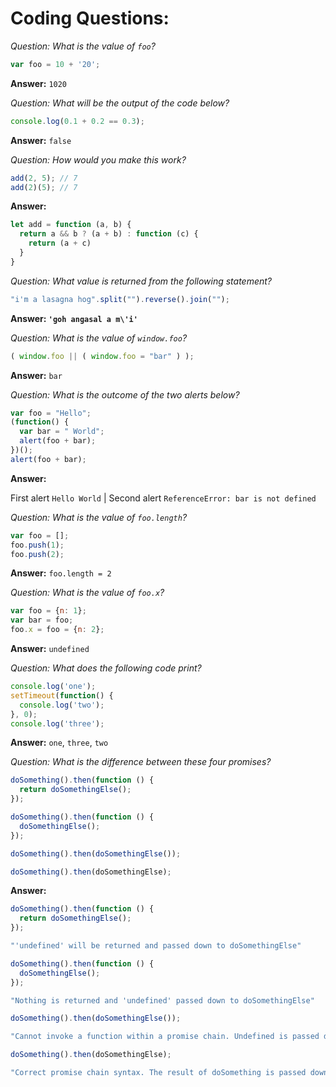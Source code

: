 # Coding Questions:

*Question: What is the value of `foo`?*
```javascript
var foo = 10 + '20';
```
**Answer:** `1020`

*Question: What will be the output of the code below?*
```javascript
console.log(0.1 + 0.2 == 0.3);

```
**Answer:** `false`

*Question: How would you make this work?*
```javascript
add(2, 5); // 7
add(2)(5); // 7
```
**Answer:**
```javascript
let add = function (a, b) {
  return a && b ? (a + b) : function (c) {
    return (a + c)
  }
}
```

*Question: What value is returned from the following statement?*
```javascript
"i'm a lasagna hog".split("").reverse().join("");
```
**Answer: `'goh angasal a m\'i'`**

*Question: What is the value of `window.foo`?*
```javascript
( window.foo || ( window.foo = "bar" ) );
```
**Answer:** `bar`

*Question: What is the outcome of the two alerts below?*
```javascript
var foo = "Hello";
(function() {
  var bar = " World";
  alert(foo + bar);
})();
alert(foo + bar);
```

**Answer:**

First alert `Hello World` | Second alert `ReferenceError: bar is not defined`

*Question: What is the value of `foo.length`?*
```javascript
var foo = [];
foo.push(1);
foo.push(2);
```
**Answer:** `foo.length = 2`

*Question: What is the value of `foo.x`?*
```javascript
var foo = {n: 1};
var bar = foo;
foo.x = foo = {n: 2};
```

**Answer:** `undefined`

*Question: What does the following code print?*
```javascript
console.log('one');
setTimeout(function() {
  console.log('two');
}, 0);
console.log('three');
```
**Answer:** `one`, `three`, `two`

*Question: What is the difference between these four promises?*
```javascript
doSomething().then(function () {
  return doSomethingElse();
});

doSomething().then(function () {
  doSomethingElse();
});

doSomething().then(doSomethingElse());

doSomething().then(doSomethingElse);
```

**Answer:**
```javascript
doSomething().then(function () {
  return doSomethingElse();
});

"'undefined' will be returned and passed down to doSomethingElse"
```

```javascript
doSomething().then(function () {
  doSomethingElse();
});

"Nothing is returned and 'undefined' passed down to doSomethingElse"
```
```javascript
doSomething().then(doSomethingElse());

"Cannot invoke a function within a promise chain. Undefined is passed down into doSomethingElse"
```

```javascript
doSomething().then(doSomethingElse);

"Correct promise chain syntax. The result of doSomething is passed down to doSomethingElse"
```
